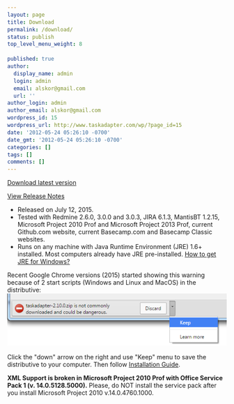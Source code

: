 ```yaml
---
layout: page
title: Download
permalink: /download/
status: publish
top_level_menu_weight: 8

published: true
author:
  display_name: admin
  login: admin
  email: alskor@gmail.com
  url: ''
author_login: admin
author_email: alskor@gmail.com
wordpress_id: 15
wordpress_url: http://www.taskadapter.com/wp/?page_id=15
date: '2012-05-24 05:26:10 -0700'
date_gmt: '2012-05-24 05:26:10 -0700'
categories: []
tags: []
comments: []
---
```


<a class="hvr-rectangle-out button" href="https://bitbucket.org/taskadapter/releases/downloads/taskadapter-2.10.0.zip">Download latest version</a>

[View Release Notes](/2015/07/12/taskadapter-2-10-0-support-for-redmine-3-mantisbt-1-2-15-and-latest-microsoft-project-formats)

* Released on July 12, 2015.
* Tested with Redmine 2.6.0, 3.0.0 and 3.0.3, JIRA 6.1.3, MantisBT 1.2.15, Microsoft Project 2010 Prof and Microsoft Project 2013 Prof, current Github.com website, current Basecamp.com and Basecamp Classic websites.
* Runs on any machine with Java Runtime Environment (JRE) 1.6+ installed. Most computers already have JRE pre-installed. <a href="http://java.com/download/index.jsp" target="_blank">How to get JRE for Windows?</a>

Recent Google Chrome versions (2015) started showing this warning because of 2 start scripts (Windows and Linux and MacOS) in the distributive:
![Google Chrome warning](images/chrome_warning.png)

Click the "down" arrow on the right and use "Keep" menu to save the distributive to your computer. Then follow [Installation Guide](task-adapter-installation).

**XML Support is broken in Microsoft Project 2010 Prof with Office Service Pack 1 (v. 14.0.5128.5000).** Please, do NOT install the service pack after you install Microsoft Project 2010 v.14.0.4760.1000.
